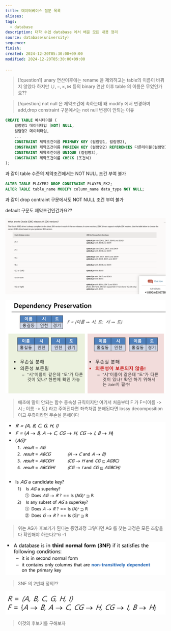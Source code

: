 ```yaml
---
title: 데이터베이스 질문 목록
aliases: 
tags:
  - database
description: 대학 수업 database 에서 배운 모든 내용 정리
source: database(university)
sequence: 
finish: 
created: 2024-12-20T05:30:00+09:00
modified: 2024-12-20T05:30:00+09:00

---
```


> [!question1]
> unary 연산이후에는 rename 을 제외하고는 table의 이름이 바뀌지 않았다 하지만
> $\cup, -, \times, \bowtie$  등의 binary 연산 이후 table 의 이름은 무었인가요??



> [!question]
> not null 은 제약조건에 속하는데 왜 modify 에서 변경하며 add,drop constraint 구문에서는 not null 변경이 안되는 이유
```sql
CREATE TABLE 예시테이블 (
    컬럼명1 데이터타입 [NOT] NULL,
    컬럼명2 데이터타입,
    ...
    CONSTRAINT 제약조건이름 PRIMARY KEY (컬럼명1, 컬럼명2),
    CONSTRAINT 제약조건이름 FOREIGN KEY (컬럼명2) REFERENCES 다른테이블(컬럼명),
    CONSTRAINT 제약조건이름 UNIQUE (컬럼명3),
    CONSTRAINT 제약조건이름 CHECK (조건식)
);
```
과 같이 table 수준의 제약조건에서는 NOT NULL 조건 부여 불가
```sql
ALTER TABLE PLAYER2 DROP CONSTRAINT PLAYER_FK2;
ALTER TABLE table_name MODIFY column_name data_type NOT NULL;
```
과 같이 drop contraint 구문에서도 NOT NULL 조건 부여 불가

default 구문도 제약조건인건가요??


![Pasted image 20240520135017](../../08.media/20240520135017.png)



![Pasted image 20240613053258](../../08.media/20240613053258.png)
> 애초에 말이 안되는 함수 종속성 규칙이지만
> 여기서 처음부터 F 가 F={이름 -> 시 ; 이름 -> 도} 라고 주어진다면 좌측처럼 분해된다면 lossy decomposition이고 우측이라면 무손실 분해이다










![Pasted image 20240613153865](../../08.media/20240613153865.png)
> 위는 AG가 후보키가 된다는 증명과정
> 그렇다면 AG 를 찾는 과정은 모든 조합을 다 확인해야 하는다2^6 -1






![Pasted image 20240613153803](../../08.media/20240613153803.png)
> 3NF 의 2번째 정의??














![Pasted image 20240613055581](../../08.media/20240613055581.png)
> 이것의 후보키를 구해보자
> 